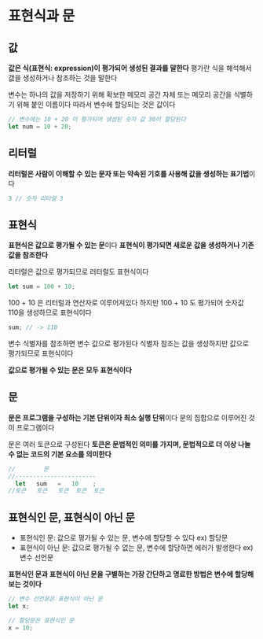 # 표현식과 문

## 값

**값은 식(표현식: expression)이 평가되어 생성된 결과를 말한다**
평가란 식을 해석해서 갮을 생성하거나 참조하는 것을 말한다

변수는 하나의 값을 저장하기 위해 확보한 메모리 공간 자체 또는 메모리 공간을 식별하기 위해 붙인 이름이다
따라서 변수에 할당되는 것은 값이다
```js
// 변수에는 10 + 20 이 평가되어 생성된 숫자 값 30이 할당된다
let num = 10 + 20;
```


## 리터럴

**리터럴은 사람이 이해할 수 있는 문자 또는 약속된 기호를 사용해 값을 생성하는 표기법**이다
```js
3 // 숫자 리터럴 3
```


## 표현식

**표현식은 값으로 평가될 수 있는 문**이다
**표현식이 평가되면 새로운 값을 생성하거나 기존 값을 참조한다**

리터럴은 값으로 평가되므로 러터럴도 표현식이다

```js
let sum = 100 + 10;
```
100 + 10 은 리터럴과 연산자로 이루어져있다
하지만 100 + 10 도 평가되어 숫자값 110을 생성하므로 표현식이다

```js
sum; // -> 110
```
변수 식별자를 참조하면 변수 값으로 평가된다
식별자 참조는 값을 생성하지만 값으로 평가되므로 표현식이다

**값으로 평가될 수 있는 문은 모두 표현식이다**


## 문

**문은 프로그램을 구성하는 기본 단위이자 최소 실행 단위**이다
문의 집합으로 이루어진 것이 프로그램이다

문은 여러 토큰으로 구성된다
**토큰은 문법적인 의미를 가지며, 문법적으로 더 이상 나눌 수 없는 코드의 기본 요소를 의미한다**

```js
//        문
//-----------------------
  let   sum   =   10    ;
//토큰   토큰   토큰  토큰  토큰
```


## 표현식인 문, 표현식이 아닌 문

- 표현식인 문: 값으로 평가될 수 있는 문, 변수에 할당할 수 있다 ex) 할당문
- 표현식이 아닌 문: 값으로 평가될 수 없는 문, 변수에 할당하면 에러가 발생한다  ex) 변수 선언문

**표현식인 문과 표현식이 아닌 문을 구별하는 가장 간단하고 명료한 방법은 변수에 할당해 보는 것이다**

```js
// 변수 선언문은 표현식이 아닌 문
let x;

// 할당문은 표현식인 문
x = 10;
```
